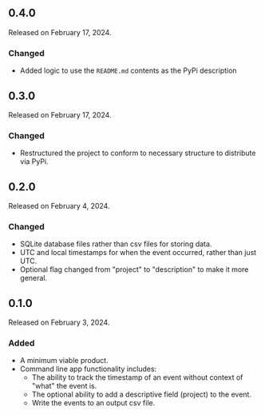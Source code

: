 ## 0.4.0

Released on February 17, 2024.

### Changed

* Added logic to use the `README.md` contents as the PyPi description

## 0.3.0

Released on February 17, 2024.

### Changed

* Restructured the project to conform to necessary structure to distribute via PyPi.

## 0.2.0

Released on February 4, 2024.

### Changed

* SQLite database files rather than csv files for storing data.
* UTC and local timestamps for when the event occurred, rather than just UTC.
* Optional flag changed from "project" to "description" to make it more general.

## 0.1.0

Released on February 3, 2024.

### Added

* A minimum viable product.
* Command line app functionality includes:
    * The ability to track the timestamp of an event without context of "what" the event is.
    * The optional ability to add a descriptive field (project) to the event.
    * Write the events to an output csv file.
